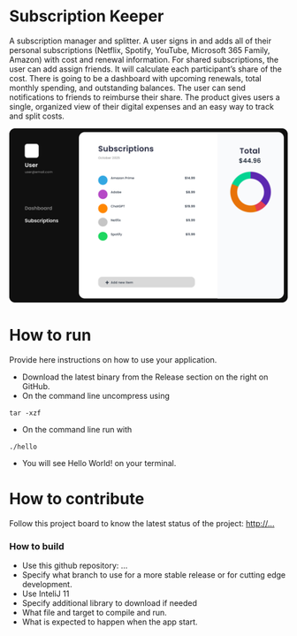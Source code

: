 # Subscription Keeper
A subscription manager and splitter.
A user signs in and adds all of their personal subscriptions (Netflix, Spotify, YouTube, Microsoft 365 Family, Amazon) with cost and renewal information. For shared subscriptions, the user can add assign friends. It will calculate each participant’s share of the cost. There is going to be a dashboard with upcoming renewals, total monthly spending, and outstanding balances. The user can send notifications to friends to reimburse their share. The product gives users a single, organized view of their digital expenses and an easy way to track and split costs.

![This is a screenshot.](Dashboard.png)
# How to run
Provide here instructions on how to use your application.   
- Download the latest binary from the Release section on the right on GitHub.  
- On the command line uncompress using
```
tar -xzf  
```
- On the command line run with
```
./hello
```
- You will see Hello World! on your terminal. 

# How to contribute
Follow this project board to know the latest status of the project: [http://...]([http://...])  

### How to build
- Use this github repository: ... 
- Specify what branch to use for a more stable release or for cutting edge development.  
- Use InteliJ 11
- Specify additional library to download if needed 
- What file and target to compile and run. 
- What is expected to happen when the app start. 
